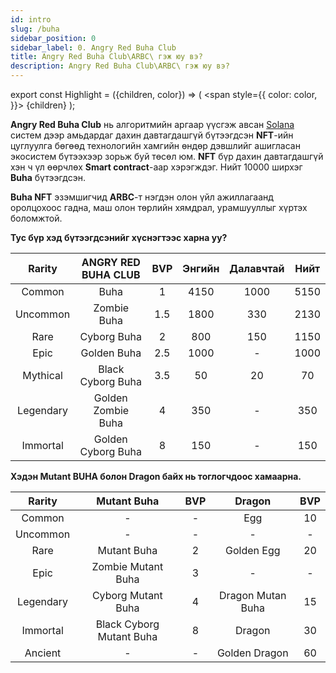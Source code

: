 ```yaml
---
id: intro
slug: /buha
sidebar_position: 0
sidebar_label: 0. Angry Red Buha Club
title: Angry Red Buha Club\ARBC\ гэж юу вэ?
description: Angry Red Buha Club\ARBC\ гэж юу вэ?
---
```


export const Highlight = ({children, color}) => (
  <span
    style={{
      color: color,
    }}>
    {children}
  </span>
);


**Angry Red Buha Club** нь алгоритмийн аргаар үүсгэж авсан [Solana](https://solana.com/) систем дээр амьдардаг дахин давтагдашгүй бүтээгдсэн **NFT**-ийн цуглуулга бөгөөд технологийн хамгийн өндөр дэвшлийг ашигласан экосистем бүтээхээр зорьж буй төсөл юм. **NFT** бүр дахин давтагдашгүй хэн ч үл өөрчлөх **Smart contract**-аар хэрэгждэг. Нийт 10000 ширхэг **Buha** бүтээгдсэн.

**Buha NFT** эзэмшигчид **ARBC**-т нэгдэн олон үйл ажиллагаанд оролцохоос гадна, маш олон төрлийн хямдрал, урамшууллыг хүртэх боломжтой.

**Тус бүр хэд бүтээгдсэнийг хүснэгтээс харна уу?**

| Rarity  | ANGRY RED BUHA CLUB | BVP  | Энгийн | Далавчтай | Нийт |
|:-:|:-:|:-:|:-:|:-:|:-:|
| <Highlight color="#c0c0c0">Common</Highlight> | Buha | 1 | 4150 | 1000 | 5150 |
| <Highlight color="#99ccff">Uncommon</Highlight> | Zombie Buha | 1.5 | 1800 | 330 | 2130 |
| <Highlight color="#0000ff">Rare</Highlight> | Cyborg Buha | 2 | 800 | 150 | 1150 |
| <Highlight color="#ff00ff">Epic</Highlight> | Golden Buha | 2.5 | 1000 | - | 1000 |
| <Highlight color="#800080">Mythical</Highlight> | Black Cyborg Buha | 3.5 | 50 | 20 | 70 |
| <Highlight color="#ff0000">Legendary</Highlight> | Golden Zombie Buha | 4 | 350 | - | 350 |
| <Highlight color="#ffcc00">Immortal</Highlight> | Golden Cyborg Buha | 8 | 150 | - | 150 |

**Хэдэн Mutant BUHA болон Dragon байх нь тоглогчдоос хамаарна.**

| Rarity  | Mutant Buha | BVP | Dragon | BVP |
|:-:|:-:|:-:|:-:|:-:|
| <Highlight color="#c0c0c0">Common</Highlight> | - | - | Egg | 10 |
| <Highlight color="#99ccff">Uncommon</Highlight> | - | - | - | - |
| <Highlight color="#0000ff">Rare</Highlight> | Mutant Buha | 2 | Golden Egg | 20 |
| <Highlight color="#ff00ff">Epic</Highlight> | Zombie Mutant Buha | 3 | - | - |
| <Highlight color="#ff0000">Legendary</Highlight> | Cyborg Mutant Buha | 4 | Dragon Mutan Buha | 15 |
| <Highlight color="#ffcc00">Immortal</Highlight> | Black Cyborg Mutant Buha | 8 | Dragon | 30 |
| <Highlight color="#ffcc99">Ancient</Highlight> | - | - | Golden Dragon | 60 |